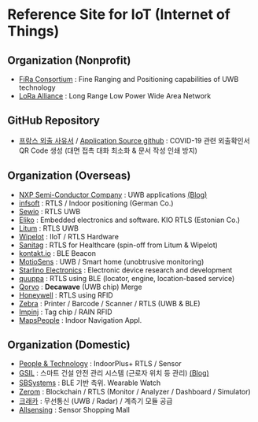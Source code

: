 # Reference Site for IoT (Internet of Things)  

## Organization (Nonprofit)

- [FiRa Consortium](https://www.firaconsortium.org/) : Fine Ranging and Positioning capabilities of UWB technology
- [LoRa Alliance](https://lora-alliance.org/) : Long Range Low Power Wide Area Network

## GitHub Repository 

- [프랑스 외출 사유서](https://media.interieur.gouv.fr/deplacement-covid-19/) / [Application Source github](https://github.com/LAB-MI/deplacement-covid-19) : COVID-19 관련 외출확인서 QR Code 생성 (대면 접촉 대화 최소화 & 문서 작성 인쇄 방지)  

## Organization (Overseas)  

- [NXP Semi-Conductor Company](https://www.nxp.com/applications/solutions/enabling-technologies/connectivity/ultra-wideband-uwb:UWB) : UWB applications [(Blog)](https://blog.naver.com/nxpkor)
- [infsoft](https://www.infsoft.com/) : RTLS / Indoor positioning (German Co.)
- [Sewio](https://www.sewio.net/) : RTLS UWB
- [Eliko](https://www.eliko.ee/) : Embedded electronics and software. KIO RTLS (Estonian Co.)
- [Litum](https://litumiot.com/) : RTLS UWB  
- [Wipelot](https://www.wipelot.com/HomePage) : IIoT / RTLS Hardware
- [Sanitag](https://www.sanitag.com/) : RTLS for Healthcare (spin-off from Litum & Wipelot)
- [kontakt.io](https://kontakt.io/) : BLE Beacon
- [MotioSens](http://www.motiosens.com/) : UWB / Smart home (unobtrusive monitoring) 
- [Starlino Electronics](http://www.starlino.com/) : Electronic device research and development
- [quuppa](https://quuppa.com/) : RTLS using BLE (locator, engine, location-based service) 
- [Qorvo](https://www.qorvo.com/feature/ultra-wideband-decawave) : **Decawave** (UWB chip) Merge
- [Honeywell](https://hwll.co/RTLS) : RTLS using RFID  
- [Zebra](https://www.zebra.com/us/en/products/location-technologies.html) : Printer / Barcode / Scanner / RTLS (UWB & BLE)  
- [Impinj](https://www.impinj.com/) : Tag chip / RAIN RFID  
- [MapsPeople](https://www.mapspeople.com/) : Indoor Navigation Appl. 

## Organization (Domestic)  

- [People & Technology](http://www.pntbiz.co.kr/) : IndoorPlus+ RTLS / Sensor
- [GSIL](http://gsil.kr/) : 스마트 건설 안전 관리 시스템 (근로자 위치 등 관리) [(Blog)](https://blog.naver.com/gsilove11)
- [SBSystems](http://www.sbsystems.co.kr/) : BLE 기반 측위. Wearable Watch
- [Zerom](http://www.zerom.io/) : Blockchain / RTLS (Monitor / Analyzer / Dashboard / Simulator)
- [크래카](https://www.craeca.com) : 무선통신 (UWB / Radar) / 계측기 모듈 공급  
- [Allsensing](http://allsensing.com/shopinfo/company.html) : Sensor Shopping Mall   

